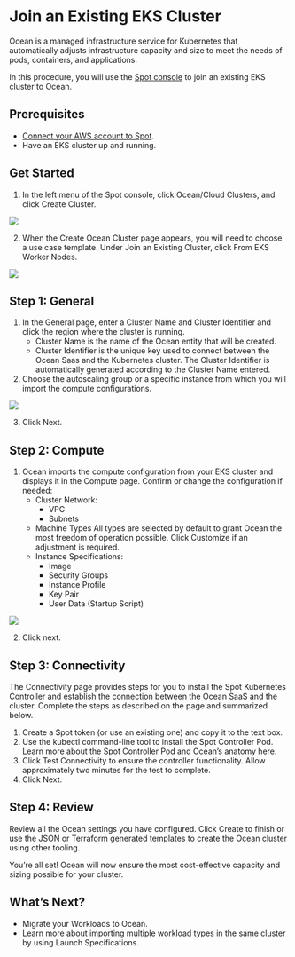 # Join an Existing EKS Cluster

Ocean is a managed infrastructure service for Kubernetes that automatically adjusts infrastructure capacity and size to meet the needs of pods, containers, and applications.

In this procedure, you will use the [Spot console](http://console.spotinst.com/) to join an existing EKS cluster to Ocean.

## Prerequisites
* [Connect your AWS account to Spot](connect-your-cloud-provider/aws-account.md).
* Have an EKS cluster up and running.
## Get Started
1. In the left menu of the Spot console, click Ocean/Cloud Clusters, and click Create Cluster.

<img src="/getting-started/eks/_media/create-cluster.png" />

2. When the Create Ocean Cluster page appears, you will need to choose a use case template. Under Join an Existing Cluster, click From EKS Worker Nodes.

<img src="/getting-started/eks/_media/from-eks-worker-nodes.png" />

## Step 1: General
1. In the General page, enter a Cluster Name and Cluster Identifier and click the region where the cluster is running.
   * Cluster Name is the name of the Ocean entity that will be created.
   * Cluster Identifier is the unique key used to connect between the Ocean Saas and the Kubernetes cluster. The Cluster Identifier is automatically generated according to the Cluster Name entered.
2. Choose the autoscaling group or a specific instance from which you will import the compute configurations.

<img src="/getting-started/eks/_media/general.png" />

3. Click Next.
## Step 2: Compute
1. Ocean imports the compute configuration from your EKS cluster and displays it in the Compute page. Confirm or change the configuration if needed:
   * Cluster Network:
     * VPC
     * Subnets
   * Machine Types
     All types are selected by default to grant Ocean the most freedom of operation possible. Click Customize if an adjustment is required.
   * Instance Specifications:
     * Image
     * Security Groups
     * Instance Profile
     * Key Pair
     * User Data (Startup Script)

<img src="/getting-started/eks/_media/compute.png" />

2. Click next.
## Step 3: Connectivity
The Connectivity page provides steps for you to install the Spot Kubernetes Controller and establish the connection between the Ocean SaaS and the cluster. Complete the steps as described on the page and summarized below.

1. Create a Spot token (or use an existing one) and copy it to the text box.
2. Use the kubectl command-line tool to install the Spot Controller Pod. Learn more about the Spot Controller Pod and Ocean’s anatomy here.
3. Click Test Connectivity to ensure the controller functionality. Allow approximately two minutes for the test to complete.
4. Click Next.

## Step 4: Review
Review all the Ocean settings you have configured. Click Create to finish or use the JSON or Terraform generated templates  to create the Ocean cluster using other tooling.

You’re all set! Ocean will now ensure the most cost-effective capacity and sizing possible for your cluster.

## What’s Next?
* Migrate your Workloads to Ocean.
* Learn more about importing multiple workload types in the same cluster by using Launch Specifications.
